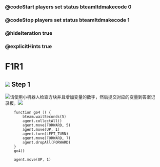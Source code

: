 ### @codeStart players set status bteamltdmakecode 0
### @codeStop players set status bteamltdmakecode 1

### @hideIteration true
### @explicitHints true

# F1R1

## ![](https://blocklite.20240806.xyz/temp/tw/1/f1r1) Step 1 

![](https://blocklite.20240806.xyz/temp/tw/1/f1r2)请使用小机器人检查方块并且增加变量的数字，然后提交对应的变量到答案记录板。![](https://blocklite.20240806.xyz/temp/tw/1/f1r3)


```ghost
    function go4 () {
        bteam.waitSeconds(5)
        agent.collectAll()
        agent.move(FORWARD, 5)
        agent.move(UP, 1)
        agent.turn(LEFT_TURN)
        agent.move(FORWARD, 7)
        agent.dropAll(FORWARD)
    }
    go4()
```


```template
    agent.move(UP, 1)
```


```package
```
